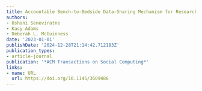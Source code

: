 ```yaml
---
title: Accountable Bench-to-Bedside Data-Sharing Mechanism for Researchers
authors:
- Oshani Seneviratne
- Kacy Adams
- Deborah L. McGuinness
date: '2023-01-01'
publishDate: '2024-12-28T21:14:42.712183Z'
publication_types:
- article-journal
publication: '*ACM Transactions on Social Computing*'
links:
- name: URL
  url: https://doi.org/10.1145/3609486
---
```

